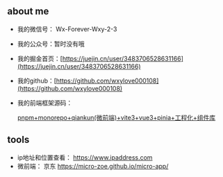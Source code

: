 ## about me

- 我的微信号： Wx-Forever-Wxy-2-3
- 我的公众号：暂时没有哦
- 我的掘金首页：[https://juejin.cn/user/3483706528631166](https://juejin.cn/user/3483706528631166)
- 我的github：[https://github.com/wxylove000108](https://github.com/wxylove000108)
- 我的前端框架源码：

  [pnpm+monorepo+qiankun(微前端)+vite3+vue3+pinia+工程化+组件库](https://github.com/aehyok/vue-qiankun)

## tools

- ip地址和位置查看： https://www.ipaddress.com
- 微前端： 京东 https://micro-zoe.github.io/micro-app/
